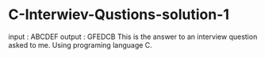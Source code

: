 # C-Interwiev-Qustions-solution-1
input : ABCDEF   output : GFEDCB
This is the answer to an interview question asked to me.
Using programing language C.
